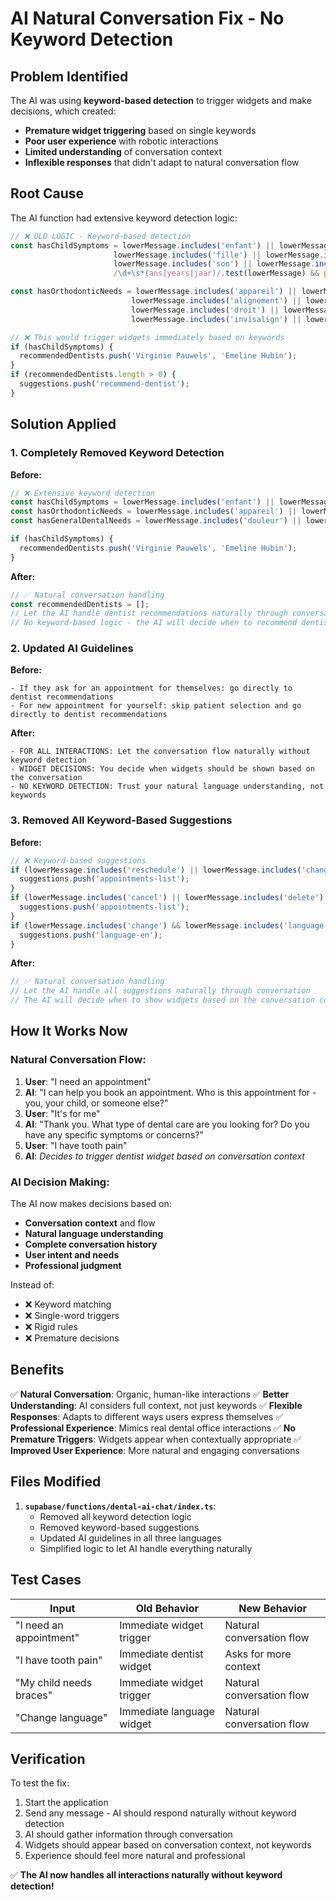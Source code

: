 # AI Natural Conversation Fix - No Keyword Detection

## Problem Identified

The AI was using **keyword-based detection** to trigger widgets and make decisions, which created:
- **Premature widget triggering** based on single keywords
- **Poor user experience** with robotic interactions
- **Limited understanding** of conversation context
- **Inflexible responses** that didn't adapt to natural conversation flow

## Root Cause

The AI function had extensive keyword detection logic:

```typescript
// ❌ OLD LOGIC - Keyword-based detection
const hasChildSymptoms = lowerMessage.includes('enfant') || lowerMessage.includes('child') || lowerMessage.includes('kind') ||
                       lowerMessage.includes('fille') || lowerMessage.includes('fils') || lowerMessage.includes('daughter') || 
                       lowerMessage.includes('son') || lowerMessage.includes('dochter') || lowerMessage.includes('zoon') ||
                       /\d+\s*(ans|years|jaar)/.test(lowerMessage) && parseInt(lowerMessage.match(/\d+/)?.[0] || '0') < 16;

const hasOrthodonticNeeds = lowerMessage.includes('appareil') || lowerMessage.includes('braces') || lowerMessage.includes('beugel') ||
                           lowerMessage.includes('alignement') || lowerMessage.includes('alignment') || lowerMessage.includes('uitlijning') ||
                           lowerMessage.includes('droit') || lowerMessage.includes('straight') || lowerMessage.includes('recht') ||
                           lowerMessage.includes('invisalign') || lowerMessage.includes('esthétique') || lowerMessage.includes('cosmetic');

// ❌ This would trigger widgets immediately based on keywords
if (hasChildSymptoms) {
  recommendedDentists.push('Virginie Pauwels', 'Emeline Hubin');
}
if (recommendedDentists.length > 0) {
  suggestions.push('recommend-dentist');
}
```

## Solution Applied

### 1. **Completely Removed Keyword Detection**

**Before:**
```typescript
// ❌ Extensive keyword detection
const hasChildSymptoms = lowerMessage.includes('enfant') || lowerMessage.includes('child') || ...
const hasOrthodonticNeeds = lowerMessage.includes('appareil') || lowerMessage.includes('braces') || ...
const hasGeneralDentalNeeds = lowerMessage.includes('douleur') || lowerMessage.includes('pain') || ...

if (hasChildSymptoms) {
  recommendedDentists.push('Virginie Pauwels', 'Emeline Hubin');
}
```

**After:**
```typescript
// ✅ Natural conversation handling
const recommendedDentists = [];
// Let the AI handle dentist recommendations naturally through conversation
// No keyword-based logic - the AI will decide when to recommend dentists
```

### 2. **Updated AI Guidelines**

**Before:**
```
- If they ask for an appointment for themselves: go directly to dentist recommendations
- For new appointment for yourself: skip patient selection and go directly to dentist recommendations
```

**After:**
```
- FOR ALL INTERACTIONS: Let the conversation flow naturally without keyword detection
- WIDGET DECISIONS: You decide when widgets should be shown based on the conversation
- NO KEYWORD DETECTION: Trust your natural language understanding, not keywords
```

### 3. **Removed All Keyword-Based Suggestions**

**Before:**
```typescript
// ❌ Keyword-based suggestions
if (lowerMessage.includes('reschedule') || lowerMessage.includes('change') || ...) {
  suggestions.push('appointments-list');
}
if (lowerMessage.includes('cancel') || lowerMessage.includes('delete') || ...) {
  suggestions.push('appointments-list');
}
if (lowerMessage.includes('change') && lowerMessage.includes('language')) {
  suggestions.push('language-en');
}
```

**After:**
```typescript
// ✅ Natural conversation handling
// Let the AI handle all suggestions naturally through conversation
// The AI will decide when to show widgets based on the conversation context
```

## How It Works Now

### Natural Conversation Flow:

1. **User**: "I need an appointment"
2. **AI**: "I can help you book an appointment. Who is this appointment for - you, your child, or someone else?"
3. **User**: "It's for me"
4. **AI**: "Thank you. What type of dental care are you looking for? Do you have any specific symptoms or concerns?"
5. **User**: "I have tooth pain"
6. **AI**: *Decides to trigger dentist widget based on conversation context*

### AI Decision Making:

The AI now makes decisions based on:
- **Conversation context** and flow
- **Natural language understanding**
- **Complete conversation history**
- **User intent and needs**
- **Professional judgment**

Instead of:
- ❌ Keyword matching
- ❌ Single-word triggers
- ❌ Rigid rules
- ❌ Premature decisions

## Benefits

✅ **Natural Conversation**: Organic, human-like interactions
✅ **Better Understanding**: AI considers full context, not just keywords
✅ **Flexible Responses**: Adapts to different ways users express themselves
✅ **Professional Experience**: Mimics real dental office interactions
✅ **No Premature Triggers**: Widgets appear when contextually appropriate
✅ **Improved User Experience**: More natural and engaging conversations

## Files Modified

1. **`supabase/functions/dental-ai-chat/index.ts`**:
   - Removed all keyword detection logic
   - Removed keyword-based suggestions
   - Updated AI guidelines in all three languages
   - Simplified logic to let AI handle everything naturally

## Test Cases

| Input | Old Behavior | New Behavior |
|-------|-------------|--------------|
| "I need an appointment" | Immediate widget trigger | Natural conversation flow |
| "I have tooth pain" | Immediate dentist widget | Asks for more context |
| "My child needs braces" | Immediate widget trigger | Natural conversation flow |
| "Change language" | Immediate language widget | Natural conversation flow |

## Verification

To test the fix:
1. Start the application
2. Send any message - AI should respond naturally without keyword detection
3. AI should gather information through conversation
4. Widgets should appear based on conversation context, not keywords
5. Experience should feel more natural and professional

✅ **The AI now handles all interactions naturally without keyword detection!**